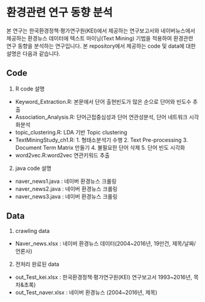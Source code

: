 # 환경관련 연구 동향 분석

본 연구는 한국환경정책·평가연구원(KEI)에서 제공하는 연구보고서와 네이버뉴스에서 제공하는 환경뉴스 데이터에 텍스트 마이닝(Text Mining) 기법을 적용하여 환경관련 연구 동향을 분석하는 연구입니다.
본 repository에서 제공하는 code 및 data에 대한 설명은 다음과 같습니다.

## Code
1. R code 설명
* Keyword_Extraction.R: 본문에서 단어 출현빈도가 많은 순으로 단어와 빈도수 추출
* Association_Analysis.R: 단어근접중심성과 단어 연관성분석, 단어 네트워크 시각화분석 
* topic_clustering.R: LDA 기반 Topic clustering
* TextMiningStudy_ch1.R: 1. 형태소분석기 수행 2. Text Pre-processing 3. Document Term Matrix 만들기 
                         4. 불필요한 단어 삭제 5. 단어 빈도 시각화
* word2vec.R:word2vec 연관키워드 추출

2. java code 설명
* naver_news1.java : 네이버 환경뉴스 크롤링
* naver_news2.java : 네이버 환경뉴스 크롤링
* naver_news3.java : 네이버 환경뉴스 크롤링

## Data
1. crawling data
* Naver_news.xlsx : 네이버 환경뉴스 데이터(2004~2016년, 19만건, 제목/날짜/언론사)

2. 전처리 완료된 data
* out_Test_kei.xlsx : 한국환경정책·평가연구원(KEI) 연구보고서 1993~2016년, 목차&초록)
* out_Test_naver.xlsx : 네이버 환경뉴스 (2004~2016년, 제목)
